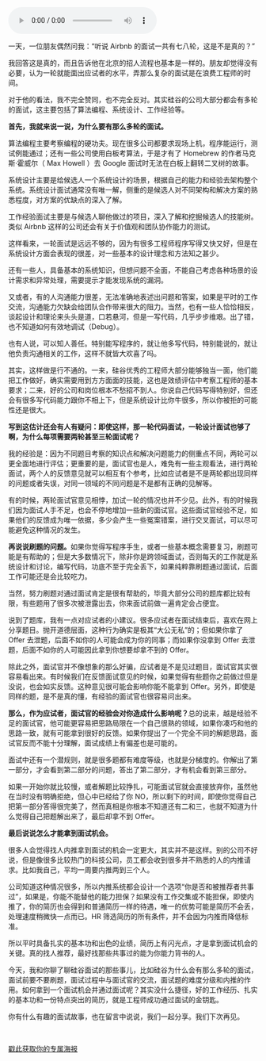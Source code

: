 <audio title="19 _ 硅谷面试：那些你应该知道的事儿" src="https://static001.geekbang.org/resource/audio/24/25/24d6bb190599824c395cffc73442c525.mp3" controls="controls"></audio> 
<p>一天，一位朋友偶然问我：“听说 Airbnb 的面试一共有七八轮，这是不是真的？”</p>
<p>我回答这是真的，而且告诉他在北京的招人流程也基本是一样的。朋友却觉得没有必要，认为一轮就能面出应试者的水平，弄那么复杂的面试是在浪费工程师的时间。</p>
<p>对于他的看法，我不完全赞同，也不完全反对。其实硅谷的公司大部分都会有多轮的面试，这主要包括了算法编程、系统设计、工作经验等。</p>
<p><strong>首先，我就来说一说，为什么要有那么多轮的面试。</strong></p>
<p>算法编程主要考察编程的硬功夫。现在很多公司都要求现场上机，程序能运行，测试例能通过；还有一些公司使用白板考算法，于是才有了 Homebrew 的作者马克斯·霍威尔（ Max Howell ）去 Google 面试时无法在白板上翻转二叉树的故事。</p>
<p>系统设计主要是给候选人一个系统设计的场景，根据自己的能力和经验去架构整个系统。系统设计面试通常没有唯一解，侧重的是候选人对不同架构和解决方案的熟悉程度，对方案的优缺点的深入了解。</p>
<p>工作经验面试主要是与候选人聊他做过的项目，深入了解和挖掘候选人的技能树。类似 Airbnb 这样的公司还会有关于价值观和团队协作能力的测试。</p>
<p>这样看来，一轮面试是远远不够的，因为有很多工程师程序写得又快又好，但是在系统设计方面会表现的很差，对一些基本的设计理念和方法知之甚少。</p>
<p>还有一些人，具备基本的系统知识，但想问题不全面，不能自己考虑各种场景的设计需求和异常处理，需要提示才能发现系统的漏洞。</p>
<p>又或者，有的人沟通能力很差，无法准确地表述出问题和答案，如果是平时的工作交流，沟通能力欠缺会给团队合作带来很大的阻力。当然，也有一些人恰恰相反，谈起设计和理论来头头是道，口若悬河，但是一写代码，几乎步步维艰。出了错，也不知道如何有效地调试（Debug）。</p>
<p>也有人说，可以知人善任。特别能写程序的，就让他多写代码，特别能说的，就让他负责沟通相关的工作，这样不就皆大欢喜了吗。</p>
<p>其实，这样做是行不通的。一来，硅谷优秀的工程师大部分能够独当一面，他们能把工作做好，确实需要用到方方面面的技能，这也是效绩评估中考察工程师的基本要求；二来，好的公司和岗位根本不愁招不到人。你说自己代码写得特别好，但还会有很多写代码能力跟你不相上下，但是系统设计比你牛很多，所以你被拒的可能性还是很大。</p>
<!-- [[[read_end]]] -->
<p><strong>写到这估计还会有人有疑问：即使这样，那一轮代码面试，一轮设计面试也够了啊，为什么每项需要两轮甚至三轮面试呢？</strong></p>
<p>我的经验是：因为不同题目考察的知识点和解决问题能力的侧重点不同，两轮可以更全面地进行评估；更重要的是，面试官也是人，难免有一些主观看法，进行两轮面试，两个人的反馈意见就可以相互有个参考，比如应试者是不是两轮都出现同样的问题或者失误，对同一领域的不同问题是不是都有正确的见解等。</p>
<p>有的时候，两轮面试官意见相悖，加试一轮的情况也并不少见。此外，有的时候我们因为面试人手不足，也会不停地增加一些新的面试官。这些面试官经验不足，如果他们的反馈成为唯一依据，多少会产生一些冤案错案，进行交叉面试，可以尽可能避免这种情况的发生。</p>
<p><strong>再说说刷题的问题。</strong>如果你觉得写程序手生，或者一些基本概念需要复习，刷题可能是有帮助的；但是大多数情况下，除非你是跨领域面试，否则每天的工作就是系统设计和讨论，编写代码，功底不至于完全丢下，如果纯粹靠刷题通过面试，后面工作可能还是会比较吃力。</p>
<p>当然，努力刷题对通过面试肯定是很有帮助的，毕竟大部分公司的题库都比较有限，有些题用了很多次被泄露出去，你来面试前做一遍肯定会占便宜。</p>
<p>说到了题库，我有一点对应试者的小建议。很多应试者在面试结束后，喜欢在网上分享题目。抛开道德层面，这种行为确实是极其“大公无私”的；但如果你拿了 Offer 去泄题，后面不如你的人可能会成为你的同事；而如果你没拿到 Offer 去泄题，后面不如你的人可能因此拿到你想要却拿不到的 Offer。</p>
<p>除此之外，面试官并不像想象的那么好骗，应试者是不是见过题目，面试官其实很容易看出来。有时候我们在反馈面试意见的时候，如果觉得有些题你之前做过但是没说，也会如实反馈。这种意见很可能会影响你能不能拿到 Offer。另外，即使是同样的题，是不是真的懂，有经验的面试官也很容易问出来。</p>
<p><strong>那么，作为应试者，面试官的经验会对你造成什么影响呢？</strong>总的说来，越是经验不足的面试官，他可能更容易把思路局限在一个自己很熟的领域，如果你凑巧和他的思路一致，就有可能拿到很好的反馈。如果你提出了一个完全不同的解题思路，面试官反而不能十分理解，面试成绩上有偏差也是可能的。</p>
<p>面试中还有一个潜规则，就是很多题都有难度等级，也就是分梯度的。你解出了第一部分，才会看到第二部分的问题，答出了第二部分，才有机会看到第三部分。</p>
<p>如果一开始你就比较慢，或者解题比较挣扎，可能面试官就会直接放弃你，虽然他在当时没有明确拒绝，但心中已经给了你 NO，所以剩下的时间，即使你觉得自己把第一部分答得很完美了，然而真相是你根本不知道还有二和三，也就不知道为什么觉得自己把题解出来了，最后却拿不到 Offer。</p>
<p><strong>最后说说怎么才能拿到面试机会。</strong></p>
<p>很多人会觉得找人内推拿到面试的机会一定更大，其实并不是这样。别的公司不好说，但是像很多比较热门的科技公司，员工都会收到很多并不熟悉的人的内推请求。比如我自己，平均一周要内推两到三个人。</p>
<p>公司知道这种情况很多，所以内推系统都会设计一个选项“你是否和被推荐者共事过”，如果是，你能不能替他的能力担保？如果没有工作交集或不能担保，即使内推了，你的简历也会得到和普通简历一样的待遇，唯一的优势可能是简历不会丢，处理速度稍微快一点而已。HR 筛选简历的所有条件，并不会因为内推而降低标准。</p>
<p>所以平时具备扎实的基本功和出色的业绩，简历上有闪光点，才是拿到面试机会的关键。真的找人推荐，最好找那些共事过的能为你能力背书的人。</p>
<p>今天，我和你聊了聊硅谷面试的那些事儿，比如硅谷为什么会有那么多轮的面试，面试前要不要刷题，面试过程中与面试官的交流，面试题的难度分级和内推的作用。如何拿到一个面试机会并通过面试呢？其实没什么捷径，好的工作经历、扎实的基本功和一份特点突出的简历，就是工程师成功通过面试的金钥匙。</p>
<p>你有什么有趣的面试故事，也在留言中说说，我们一起分享。我们下次再见。</p>
<p><br> </p>
<p><a href="https://time.geekbang.org/activity/sale-poster?utm_source=app&amp;utm_medium=zhuyun-article&amp;utm_campaign=zhuyun-saleposter&amp;utm_content=zhuyun0416">戳此获取你的专属海报</a></p>
